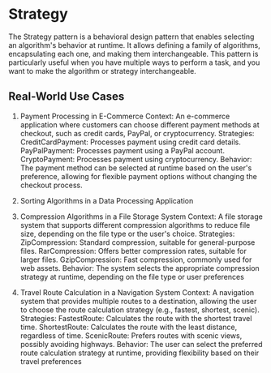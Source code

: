 # Strategy

The Strategy pattern is a behavioral design pattern that enables selecting an algorithm's behavior at runtime. It allows defining a family of algorithms, encapsulating each one, and making them interchangeable. This pattern is particularly useful when you have multiple ways to perform a task, and you want to make the algorithm or strategy interchangeable.

## Real-World Use Cases

1. Payment Processing in E-Commerce
   Context: An e-commerce application where customers can choose different payment methods at checkout, such as credit cards, PayPal, or cryptocurrency.
   Strategies:
   CreditCardPayment: Processes payment using credit card details.
   PayPalPayment: Processes payment using a PayPal account.
   CryptoPayment: Processes payment using cryptocurrency.
   Behavior: The payment method can be selected at runtime based on the user's preference, allowing for flexible payment options without changing the checkout process.

2. Sorting Algorithms in a Data Processing Application
3. Compression Algorithms in a File Storage System
   Context: A file storage system that supports different compression algorithms to reduce file size, depending on the file type or the user's choice.
   Strategies:
   ZipCompression: Standard compression, suitable for general-purpose files.
   RarCompression: Offers better compression rates, suitable for larger files.
   GzipCompression: Fast compression, commonly used for web assets.
   Behavior: The system selects the appropriate compression strategy at runtime, depending on the file type or user preferences

4. Travel Route Calculation in a Navigation System
   Context: A navigation system that provides multiple routes to a destination, allowing the user to choose the route calculation strategy (e.g., fastest, shortest, scenic).
   Strategies:
   FastestRoute: Calculates the route with the shortest travel time.
   ShortestRoute: Calculates the route with the least distance, regardless of time.
   ScenicRoute: Prefers routes with scenic views, possibly avoiding highways.
   Behavior: The user can select the preferred route calculation strategy at runtime, providing flexibility based on their travel preferences
